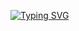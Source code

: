 [![Typing SVG](https://readme-typing-svg.demolab.com?font=Fira+Code&weight=900&size=28&pause=1000&color=4169E1&center=true&vCenter=true&multiline=true&random=false&width=890&height=100&lines=Pranshu+Goyal;Software+Engineer)](https://git.io/typing-svg)
<!--
**pranshu314/pranshu314** is a ✨ _special_ ✨ repository because its `README.md` (this file) appears on your GitHub profile.

Here are some ideas to get you started:

- 🔭 I’m currently working on ...
- 🌱 I’m currently learning ...
- 👯 I’m looking to collaborate on ...
- 🤔 I’m looking for help with ...
- 💬 Ask me about ...
- 📫 How to reach me: ...
- 😄 Pronouns: ...
- ⚡ Fun fact: ...
-->
